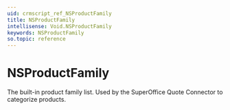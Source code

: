 ```yaml
---
uid: crmscript_ref_NSProductFamily
title: NSProductFamily
intellisense: Void.NSProductFamily
keywords: NSProductFamily
so.topic: reference
---
```


# NSProductFamily

The built-in product family list. Used by the SuperOffice Quote Connector to categorize products.
